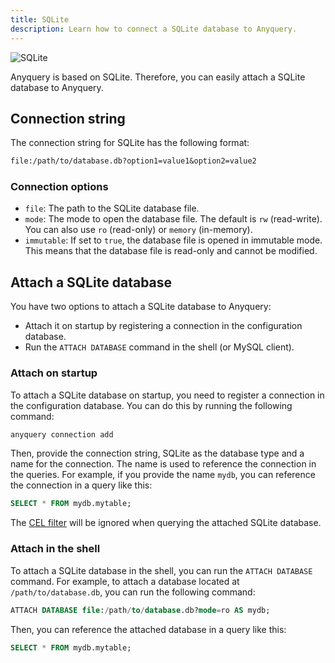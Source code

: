 ```yaml
---
title: SQLite
description: Learn how to connect a SQLite database to Anyquery.
---
```


![SQLite](/icons/sqlite.svg)

Anyquery is based on SQLite. Therefore, you can easily attach a SQLite database to Anyquery.

## Connection string

The connection string for SQLite has the following format:

```txt
file:/path/to/database.db?option1=value1&option2=value2
```

### Connection options

- `file`: The path to the SQLite database file.
- `mode`: The mode to open the database file. The default is `rw` (read-write). You can also use `ro` (read-only) or `memory` (in-memory).
- `immutable`: If set to `true`, the database file is opened in immutable mode. This means that the database file is read-only and cannot be modified.

## Attach a SQLite database

You have two options to attach a SQLite database to Anyquery:

- Attach it on startup by registering a connection in the configuration database.
- Run the `ATTACH DATABASE` command in the shell (or MySQL client).

### Attach on startup

To attach a SQLite database on startup, you need to register a connection in the configuration database. You can do this by running the following command:

```bash
anyquery connection add
```

Then, provide the connection string, SQLite as the database type and a name for the connection. The name is used to reference the connection in the queries. For example, if you provide the name `mydb`, you can reference the connection in a query like this:

```sql
SELECT * FROM mydb.mytable;
```

The [CEL filter](../cel-schema) will be ignored when querying the attached SQLite database.

### Attach in the shell

To attach a SQLite database in the shell, you can run the `ATTACH DATABASE` command. For example, to attach a database located at `/path/to/database.db`, you can run the following command:

```sql
ATTACH DATABASE file:/path/to/database.db?mode=ro AS mydb;
```

Then, you can reference the attached database in a query like this:

```sql
SELECT * FROM mydb.mytable;
```
